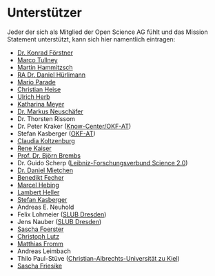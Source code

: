 # Unterstützer

Jeder der sich als Mitglied der Open Science AG fühlt und das Mission
Statement unterstützt, kann sich hier namentlich eintragen:

* [Dr. Konrad Förstner](http://konrad.foerstner.org/)
* [Marco Tullney](https://userpage.fu-berlin.de/~tullney)
* [Martin Hammitzsch](http://www.gfz-potsdam.de/mitarbeiter/martin-hammitzsch/)
* [RA Dr. Daniel Hürlimann](http://uni-luzern.ch/dh)
* [Mario Parade](http://www.wissenschaftsladen-potsdam.de)
* [Christian Heise](http://www.okfn.de)
* [Ulrich Herb](http://www.scinoptica.com)
* [Katharina Meyer](http://www.okfn.de)
* [Dr. Markus Neuschäfer](http://www.markusneuschaefer.com)
* Dr. Thorsten Rissom
* Dr. Peter Kraker ([Know-Center/OKF-AT](http://science20.wordpress.com))
* Stefan Kasberger ([OKF-AT](http://www.openscienceASAP.org))
* [Claudia Koltzenburg](http://iPir.at/14p0o)
* [Rene Kaiser](http://about.me/rene.kaiser/)
* [Prof. Dr. Björn Brembs](http://brembs.net)
* Dr. Guido Scherp ([Leibniz-Forschungsverbund Science 2.0](http://www.leibniz-science20.de))
* [Dr. Daniel Mietchen](https://en.wikipedia.org/wiki/User:Daniel_Mietchen)
* [Benedikt Fecher](http://www.hiig.de/staff/benedikt-fecher/)
* [Marcel Hebing](http://www.marcelhebing.de)
* [Lambert Heller](http://biblionik.de/about-me/)
* [Stefan Kasberger](http://www.openscienceasap.org)
* Andreas E. Neuhold
* Felix Lohmeier ([SLUB Dresden](http://www.slub-dresden.de))
* Jens Nauber ([SLUB Dresden](http://www.slub-dresden.de))
* [Sascha Foerster](http://www.saschafoerster.de)
* [Christoph Lutz](https://www.researchgate.net/profile/Christoph_Lutz)
* [Matthias Fromm](http://www.openscienceradio.de/)
* Andreas Leimbach
* Thilo Paul-Stüve ([Christian-Albrechts-Universität zu Kiel](http://www.uni-kiel.de))
* [Sascha Friesike](http://www.hiig.de/staff/dr-sascha-friesike-2/)


